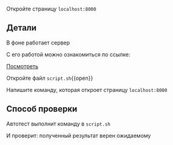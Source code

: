 Откройте страницу `localhost:8000`

## Детали

В фоне работает сервер

С его работой можно ознакомиться по ссылке:

[Посмотреть]([[UUID_SUBDOMAIN]]-8000-[[HOST]]/)

Откройте файл `script.sh`{{open}}

Напишите команду, которая откроет страницу `localhost:8000`

## Способ проверки

Автотест выполнит команду в `script.sh`

И проверит: полученный результат верен ожидаемому
